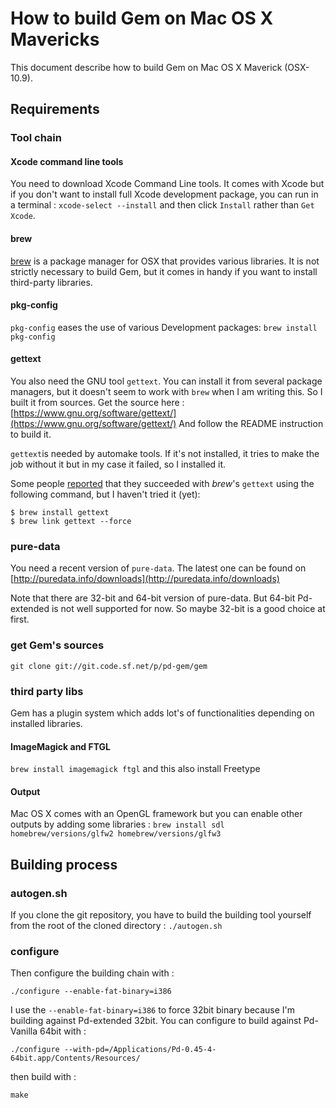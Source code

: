 How to build Gem on Mac OS X Mavericks 
======================================

This document describe how to build Gem on Mac OS X Maverick (OSX-10.9).

Requirements
------------

### Tool chain

#### Xcode command line tools

You need to download Xcode Command Line tools. It comes with Xcode but if you don't want to install full Xcode development package, you can run in a terminal : `xcode-select --install` and then click `Install` rather than `Get Xcode`.

#### brew

[brew](http://brew.sh) is a package manager for OSX that provides various libraries.
It is not strictly necessary to build Gem, but it comes in handy if you want to install third-party libraries.

#### pkg-config

`pkg-config` eases the use of various Development packages:
`brew install pkg-config`

#### gettext

You also need the GNU tool `gettext`.
You can install it from several package managers, but it doesn't seem to work with `brew` when I am writing this.
So I built it from sources.
Get the source here : [https://www.gnu.org/software/gettext/](https://www.gnu.org/software/gettext/)
And follow the README instruction to build it.

`gettext`is needed by automake tools. If it's not installed, it tries to make the job without it but in my case it failed, so I installed it.

Some people [reported](http://lists.puredata.info/pipermail/gem-dev/2014-08/006904.html) that they succeeded with *brew*'s `gettext` using the following command, but I haven't tried it (yet):

~~~~
$ brew install gettext
$ brew link gettext --force
~~~~


### pure-data

You need a recent version of `pure-data`.
The latest one can be found on [http://puredata.info/downloads](http://puredata.info/downloads)

Note that there are 32-bit and 64-bit version of pure-data.
But 64-bit Pd-extended is not well supported for now.
So maybe 32-bit is a good choice at first.

### get Gem's sources

~~~~
git clone git://git.code.sf.net/p/pd-gem/gem
~~~~

### third party libs
Gem has a plugin system which adds lot's of functionalities depending on installed libraries.
#### ImageMagick and FTGL
`brew install imagemagick ftgl` and this also install Freetype

#### Output
Mac OS X comes with an OpenGL framework but you can enable other outputs by adding some libraries :
`brew install sdl homebrew/versions/glfw2 homebrew/versions/glfw3`

Building process
----------------

### autogen.sh
If you clone the git repository, you have to build the building tool yourself from the root of the cloned directory :
`./autogen.sh`

### configure
Then configure the building chain with :

~~~~
./configure --enable-fat-binary=i386
~~~~

I use the `--enable-fat-binary=i386` to force 32bit binary because I'm building against Pd-extended 32bit.
You can configure to build against Pd-Vanilla 64bit with :

~~~~
./configure --with-pd=/Applications/Pd-0.45-4-64bit.app/Contents/Resources/
~~~~

then build with : 

~~~~
make
~~~~